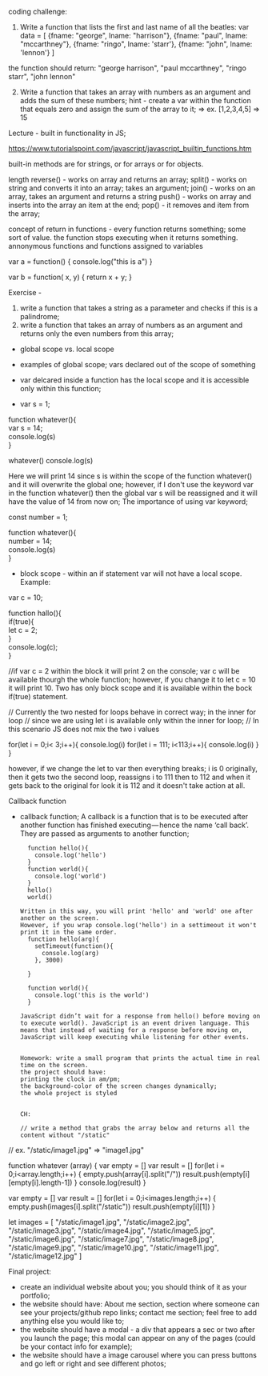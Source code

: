 coding challenge:


1. Write a function that lists the first and last name of all the beatles:
var data = [
    {fname: "george", lname: "harrison"},
    {fname: "paul", lname: "mccarthney"},
    {fname: "ringo", lname: 'starr'},
    {fname: "john", lname: 'lennon'}
]

the function should return: "george harrison", "paul mccarthney", "ringo starr", "john lennon"

2. Write a function that takes an array with numbers as an argument and adds the sum of these numbers; hint - create a var within the function that equals zero and assign the sum of the array to it; => ex. [1,2,3,4,5] => 15

Lecture - built in functionality in JS;

https://www.tutorialspoint.com/javascript/javascript_builtin_functions.htm

built-in methods are for strings, or for arrays or for objects.

length
reverse() - works on array and returns an array;
split() - works on string and converts it into an array; takes an argument;
join() - works on an array, takes an argument and returns a string
push() - works on array and inserts into the array an item at the end;
pop() - it removes and item from the array;

concept of return in functions - every function returns something; some sort of value. the function stops executing when it returns something.
annonymous functions and functions assigned to variables

var a = function() {
	console.log("this is a")
}

var b = function( x, y) {
	return x + y;
}

Exercise - 
1. write a function that takes a string as a parameter and checks if this is a palindrome;
2. write a function that takes an array of numbers as an argument and returns only the even numbers from this array;





- global scope vs. local scope

 - examples of global scope; vars declared out of the scope of something  
 - var delcared inside a function has the local scope and it is accessible only within this function;  

 - var s = 1;

  function whatever(){  
	var s = 14;  
	console.log(s)  
 } 

 whatever()
 console.log(s) 

 Here we will print 14 since s is within the scope of the function whatever() and it will overwrite the global one;
 however, if I don't use the keyword var in the function whatever() then the global var s will be reassigned and it will have the value of 14 from now on; The importance of using var keyword;

  const number = 1;

  function whatever(){  
  number = 14;  
  console.log(s)  
 }
 
 - block scope - within an if statement var will not have a local scope. Example: 


 
 var c = 10;  

function hallo(){  
if(true){  
	let c = 2;  
 }  
console.log(c);  
}

 //if var c = 2 within the block it will print 2 on the console; var c will be available thourgh the whole function; however, if you change it to let c = 10 it will print 10. Two has only block scope and it is available within the bock if(true) statement.


 // Currently the two nested for loops behave in correct way; in the inner for loop
// since we are using let i is available only within the inner for loop;
// In this scenario JS does not mix the two i values


for(let i = 0;i< 3;i++){
  console.log(i)
  for(let i = 111; i<113;i++){
    console.log(i)
  }
}

however, if we change the let to var then everything breaks; i is 0 originally, then it gets two the second loop, reassigns i to 111 then to 112 and when it gets back to the original for look it is 112 and it doesn't take action at all.


Callback function

- callback function;
    A callback is a function that is to be executed after another function has finished executing — hence the name ‘call back’. They are passed as arguments to another function;

        function hello(){
          console.log('hello')
        }
        function world(){
          console.log('world')
        }
        hello()
        world()

      Written in this way, you will print 'hello' and 'world' one after another on the screen.
      However, if you wrap console.log('hello') in a settimeout it won't print it in the same order.
        function hello(arg){
          setTimeout(function(){
            console.log(arg)
          }, 3000)

        }

        function world(){
          console.log('this is the world')
        }
      
      JavaScript didn’t wait for a response from hello() before moving on to execute world(). JavaScript is an event driven language. This means that instead of waiting for a response before moving on, JavaScript will keep executing while listening for other events.


      Homework: write a small program that prints the actual time in real time on the screen.
      the project should have:
      printing the clock in am/pm;
      the background-color of the screen changes dynamically;
      the whole project is styled 


      CH:

      // write a method that grabs the array below and returns all the content without "/static"
// ex.  "/static/image1.jpg" => "image1.jpg"



function whatever (array) {
     var empty = []
     var result = []
     for(let i = 0;i<array.length;i++) {
         empty.push(array[i].split("/"))
         result.push(empty[i][empty[i].length-1])
     }
     console.log(result)
 }

 var empty = []
var result = []
for(let i = 0;i<images.length;i++) {
    empty.push(images[i].split("/static"))
    result.push(empty[i][1])
}


 let images = [
 "/static/image1.jpg", "/static/image2.jpg", "/static/image3.jpg", "/static/image4.jpg",
 "/static/image5.jpg", "/static/image6.jpg", "/static/image7.jpg", "/static/image8.jpg",
 "/static/image9.jpg", "/static/image10.jpg", "/static/image11.jpg", "/static/image12.jpg"
 ]



 Final project:

  - create an individual website about you; you should think of it as your portfolio;
  - the website should have: About me section, section where someone can see your projects/github repo links; contact me section; feel free to add anything else you would like to;
  - the website should have a modal - a div that appears a sec or two after you launch the page; this modal can appear on any of the pages (could be your contact info for example);
  - the website should have a image carousel where you can press buttons and go left or right and see different photos; 
   







